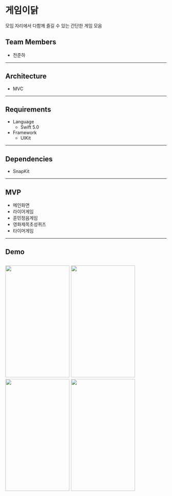 # 게임이닭


모임 자리에서 다함께 즐길 수 있는 간단한 게임 모음


## Team Members

- 전준하

---

## Architecture

- MVC

---

## Requirements

- Language
  - Swift 5.0
- Framework
  - UIKit

---

## Dependencies

- SnapKit

---

## MVP

- 메인화면
- 라이어게임
- 훈민정음게임
- 영화제목초성퀴즈
- 타이머게임

---

## Demo

<img src="https://user-images.githubusercontent.com/73565566/122635632-0fd97400-d120-11eb-8f58-02eed5222821.gif"  width="200" height="350" > <img src="https://user-images.githubusercontent.com/73565566/122635638-136cfb00-d120-11eb-810c-e65b17364e07.gif"  width="200" height="350" > <img src="https://user-images.githubusercontent.com/73565566/122635641-149e2800-d120-11eb-9c7a-c0639b750963.gif"  width="200" height="350" > <img src="https://user-images.githubusercontent.com/73565566/122635643-1667eb80-d120-11eb-8bd0-f8a9fdcf9bd8.gif"  width="200" height="350" >
---
